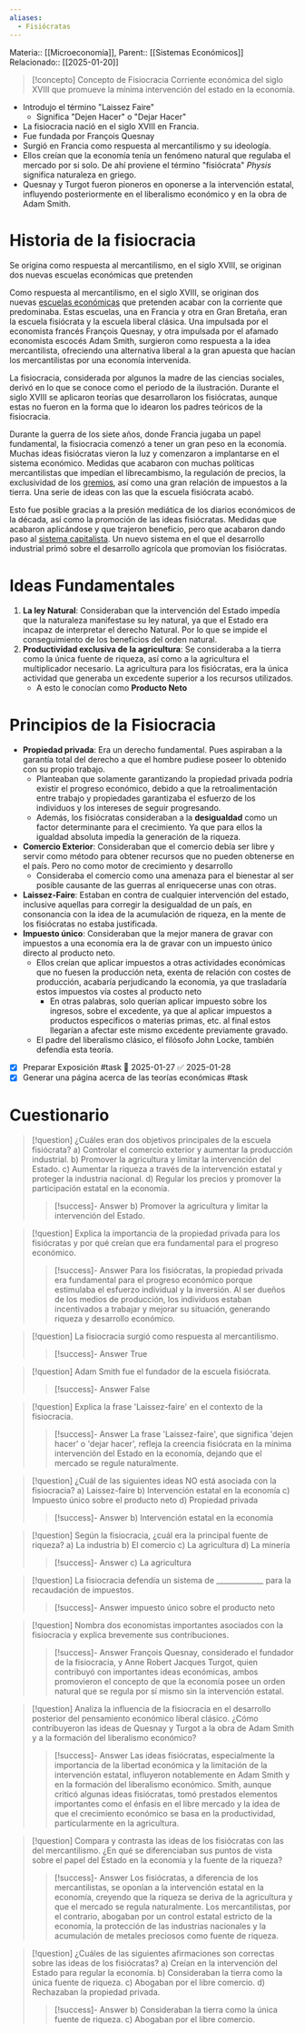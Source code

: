 ```yaml
---
aliases:
  - Fisiócratas
---
```

Materia:: [[Microeconomía]], 
Parent:: [[Sistemas Económicos]]
Relacionado:: [[2025-01-20]]

> [!concepto] Concepto de Fisiocracia
> Corriente económica del siglo XVIII que promueve la mínima intervención del estado en la economía. 

- Introdujo el término "Laissez Faire"
	- Significa "Dejen Hacer" o "Dejar Hacer"
- La fisiocracia nació en el siglo XVIII en Francia. 
- Fue fundada por François Quesnay
- Surgió en Francia como respuesta al mercantilismo y su ideología. 
- Ellos creían que la economía tenía un fenómeno natural que regulaba el mercado por si solo. De ahí proviene el término "fisiócrata" *Physis* significa naturaleza en griego. 
- Quesnay y Turgot fueron pioneros en oponerse a la intervención estatal, influyendo posteriormente en el liberalismo económico y en la obra de Adam Smith. 
# Historia de la fisiocracia
Se origina como respuesta al mercantilismo, en el siglo XVIII, se originan dos nuevas escuelas económicas que pretenden 

Como respuesta al mercantilismo, en el siglo XVIII, se originan dos nuevas [escuelas económicas](https://economipedia.com/definiciones/escuelas-de-pensamiento-economico.html) que pretenden acabar con la corriente que predominaba. Estas escuelas, una en Francia y otra en Gran Bretaña, eran la escuela fisiócrata y la escuela liberal clásica. Una impulsada por el economista francés François Quesnay, y otra impulsada por el afamado economista escocés Adam Smith, surgieron como respuesta a la idea mercantilista, ofreciendo una alternativa liberal a la gran apuesta que hacían los mercantilistas por una economía intervenida.

La fisiocracia, considerada por algunos la madre de las ciencias sociales, derivó en lo que se conoce como el periodo de la ilustración. Durante el siglo XVIII se aplicaron teorías que desarrollaron los fisiócratas, aunque estas no fueron en la forma que lo idearon los padres teóricos de la fisiocracia. 

Durante la guerra de los siete años, donde Francia jugaba un papel fundamental, la fisiocracia comenzó a tener un gran peso en la economía. Muchas ideas fisiócratas vieron la luz y comenzaron a implantarse en el sistema económico. Medidas que acabaron con muchas políticas mercantilistas que impedían el librecambismo, la regulación de precios, la exclusividad de los [gremios](https://economipedia.com/definiciones/gremio.html), así como una gran relación de impuestos a la tierra. Una serie de ideas con las que la escuela fisiócrata acabó.

Esto fue posible gracias a la presión mediática de los diarios económicos de la década, así como la promoción de las ideas fisiócratas. Medidas que acabaron aplicándose y que trajeron beneficio, pero que acabaron dando paso al [sistema capitalista](https://economipedia.com/definiciones/capitalismo.html). Un nuevo sistema en el que el desarrollo industrial primó sobre el desarrollo agrícola que promovían los fisiócratas.

# Ideas Fundamentales
1. **La ley Natural**: Consideraban que la intervención del Estado impedía que la  naturaleza manifestase su ley natural, ya que el Estado era incapaz de interpretar el derecho Natural. Por lo que se impide el conseguimiento de los beneficios del orden natural. 
2. **Productividad exclusiva de la agricultura**: Se consideraba a la tierra como la única fuente de riqueza, así como a la agricultura el multiplicador necesario. La agricultura para los fisiócratas, era la única actividad que generaba un excedente superior a los recursos utilizados. 
	- A esto le conocían como **Producto Neto**
# Principios de la Fisiocracia 
- **Propiedad privada**: Era un derecho fundamental. Pues aspiraban a la garantía total del derecho a que el hombre pudiese poseer lo obtenido con su propio trabajo. 
	- Planteaban que solamente garantizando la propiedad privada podría existir el progreso económico, debido a que la retroalimentación entre trabajo y propiedades garantizaba el esfuerzo de los individuos y los intereses de seguir progresando. 
	- Además, los fisiócratas consideraban a la **desigualdad** como un factor determinante para el crecimiento. Ya que para ellos la igualdad absoluta impedía la generación de la riqueza. 
- **Comercio Exterior**: Consideraban que el comercio debía ser libre y servir como método para obtener recursos que no pueden obtenerse en el país. Pero no como motor de crecimiento y desarrollo
	- Consideraba el comercio como una amenaza para el bienestar al ser posible causante de las guerras al enriquecerse unas con otras. 
- **Laissez-Faire**: Estaban en contra de cualquier intervención del estado, inclusive aquellas para corregir la desigualdad de un país, en consonancia con la idea de la acumulación de riqueza, en la mente de los fisiócratas no estaba justificada. 
- **Impuesto único**: Consideraban que la mejor manera de gravar con impuestos a una economía era la de gravar con un impuesto único directo al producto neto. 
	- Ellos creían que aplicar impuestos a otras actividades económicas que no fuesen la producción neta, exenta de relación con costes de producción, acabaría perjudicando la economía, ya que trasladaría estos impuestos vía costes al producto neto
		- En otras palabras, solo querían aplicar impuesto sobre los ingresos, sobre el excedente, ya que al aplicar impuestos a productos específicos o materias primas, etc. al final estos llegarían a afectar este mismo excedente previamente gravado. 
	- El padre del liberalismo clásico, el filósofo John Locke, también defendía esta teoría. 
- [x] Preparar Exposición #task 📅 2025-01-27 ✅ 2025-01-28
- [x] Generar una página acerca de las teorías económicas #task 

# Cuestionario
> [!question] ¿Cuáles eran dos objetivos principales de la escuela fisiócrata?
> a) Controlar el comercio exterior y aumentar la producción industrial.
> b) Promover la agricultura y limitar la intervención del Estado.
> c) Aumentar la riqueza a través de la intervención estatal y proteger la industria nacional.
> d) Regular los precios y promover la participación estatal en la economía.
>> [!success]- Answer
>> b) Promover la agricultura y limitar la intervención del Estado.

> [!question] Explica la importancia de la propiedad privada para los fisiócratas y por qué creían que era fundamental para el progreso económico.
>> [!success]- Answer
>> Para los fisiócratas, la propiedad privada era fundamental para el progreso económico porque estimulaba el esfuerzo individual y la inversión. Al ser dueños de los medios de producción, los individuos estaban incentivados a trabajar y mejorar su situación, generando riqueza y desarrollo económico.

> [!question] La fisiocracia surgió como respuesta al mercantilismo.
>> [!success]- Answer
>> True

> [!question] Adam Smith fue el fundador de la escuela fisiócrata.
>> [!success]- Answer
>> False

> [!question] Explica la frase 'Laissez-faire' en el contexto de la fisiocracia.
>> [!success]- Answer
>> La frase 'Laissez-faire', que significa 'dejen hacer' o 'dejar hacer', refleja la creencia fisiócrata en la mínima intervención del Estado en la economía, dejando que el mercado se regule naturalmente.

> [!question] ¿Cuál de las siguientes ideas NO está asociada con la fisiocracia?
> a) Laissez-faire
> b) Intervención estatal en la economía
> c) Impuesto único sobre el producto neto
> d) Propiedad privada
>> [!success]- Answer
>> b) Intervención estatal en la economía

> [!question] Según la fisiocracia, ¿cuál era la principal fuente de riqueza?
> a) La industria
> b) El comercio
> c) La agricultura
> d) La minería
>> [!success]- Answer
>> c) La agricultura

> [!question] La fisiocracia defendía un sistema de _____________ para la recaudación de impuestos.
>> [!success]- Answer
>> impuesto único sobre el producto neto

> [!question] Nombra dos economistas importantes asociados con la fisiocracia y explica brevemente sus contribuciones.
>> [!success]- Answer
>> François Quesnay, considerado el fundador de la fisiocracia, y Anne Robert Jacques Turgot, quien contribuyó con importantes ideas económicas, ambos promovieron el concepto de que la economía posee un orden natural que se regula por sí mismo sin la intervención estatal.

> [!question] Analiza la influencia de la fisiocracia en el desarrollo posterior del pensamiento económico liberal clásico. ¿Cómo contribuyeron las ideas de Quesnay y Turgot a la obra de Adam Smith y a la formación del liberalismo económico?
>> [!success]- Answer
>> Las ideas fisiócratas, especialmente la importancia de la libertad económica y la limitación de la intervención estatal, influyeron notablemente en Adam Smith y en la formación del liberalismo económico. Smith, aunque criticó algunas ideas fisiócratas, tomó prestados elementos importantes como el énfasis en el libre mercado y la idea de que el crecimiento económico se basa en la productividad, particularmente en la agricultura.

> [!question] Compara y contrasta las ideas de los fisiócratas con las del mercantilismo.  ¿En qué se diferenciaban sus puntos de vista sobre el papel del Estado en la economía y la fuente de la riqueza?
>> [!success]- Answer
>> Los fisiócratas, a diferencia de los mercantilistas, se oponían a la intervención estatal en la economía, creyendo que la riqueza se deriva de la agricultura y que el mercado se regula naturalmente. Los mercantilistas, por el contrario, abogaban por un control estatal estricto de la economía, la protección de las industrias nacionales y la acumulación de metales preciosos como fuente de riqueza.

> [!question] ¿Cuáles de las siguientes afirmaciones son correctas sobre las ideas de los fisiócratas?
> a) Creían en la intervención del Estado para regular la economía.
> b) Consideraban la tierra como la única fuente de riqueza.
> c) Abogaban por el libre comercio.
> d) Rechazaban la propiedad privada.
>> [!success]- Answer
>> b) Consideraban la tierra como la única fuente de riqueza.
>> c) Abogaban por el libre comercio.

